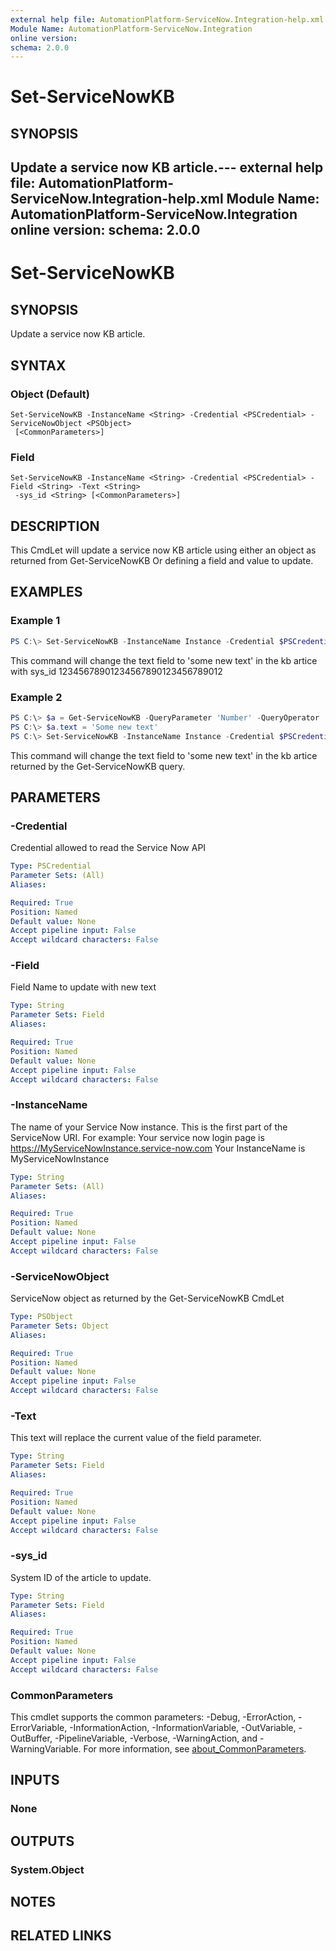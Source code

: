 ```yaml
---
external help file: AutomationPlatform-ServiceNow.Integration-help.xml
Module Name: AutomationPlatform-ServiceNow.Integration
online version:
schema: 2.0.0
---
```


# Set-ServiceNowKB

## SYNOPSIS
Update a service now KB article.---
external help file: AutomationPlatform-ServiceNow.Integration-help.xml
Module Name: AutomationPlatform-ServiceNow.Integration
online version:
schema: 2.0.0
---

# Set-ServiceNowKB

## SYNOPSIS
Update a service now KB article.

## SYNTAX

### Object (Default)
```
Set-ServiceNowKB -InstanceName <String> -Credential <PSCredential> -ServiceNowObject <PSObject>
 [<CommonParameters>]
```

### Field
```
Set-ServiceNowKB -InstanceName <String> -Credential <PSCredential> -Field <String> -Text <String>
 -sys_id <String> [<CommonParameters>]
```

## DESCRIPTION
This CmdLet will update a service now KB article using either an object as returned from Get-ServiceNowKB 
Or defining a field and value to update.

## EXAMPLES

### Example 1
```powershell
PS C:\> Set-ServiceNowKB -InstanceName Instance -Credential $PSCredential -Field text -Text 'Some new text' -sys_id '12345678901234567890123456789012'
```

This command will change the text field to 'some new text' in the kb artice with sys_id 12345678901234567890123456789012

### Example 2
```powershell
PS C:\> $a = Get-ServiceNowKB -QueryParameter 'Number' -QueryOperator '=' -QueryValue 'PROB123' -InstanceName 'MyInstance' -Credential $Creds
PS C:\> $a.text = 'Some new text'
PS C:\> Set-ServiceNowKB -InstanceName Instance -Credential $PSCredential -ServiceNowObject $a
```

This command will change the text field to 'some new text' in the kb artice returned by the Get-ServiceNowKB query.

## PARAMETERS

### -Credential
Credential allowed to read the Service Now API

```yaml
Type: PSCredential
Parameter Sets: (All)
Aliases:

Required: True
Position: Named
Default value: None
Accept pipeline input: False
Accept wildcard characters: False
```

### -Field
Field Name to update with new text

```yaml
Type: String
Parameter Sets: Field
Aliases:

Required: True
Position: Named
Default value: None
Accept pipeline input: False
Accept wildcard characters: False
```

### -InstanceName
The name of your Service Now instance. This is the first part of the ServiceNow URI.
For example: 
Your service now login page is https://MyServiceNowInstance.service-now.com
Your InstanceName is MyServiceNowInstance

```yaml
Type: String
Parameter Sets: (All)
Aliases:

Required: True
Position: Named
Default value: None
Accept pipeline input: False
Accept wildcard characters: False
```

### -ServiceNowObject
ServiceNow object as returned by the Get-ServiceNowKB CmdLet

```yaml
Type: PSObject
Parameter Sets: Object
Aliases:

Required: True
Position: Named
Default value: None
Accept pipeline input: False
Accept wildcard characters: False
```

### -Text
This text will replace the current value of the field parameter.

```yaml
Type: String
Parameter Sets: Field
Aliases:

Required: True
Position: Named
Default value: None
Accept pipeline input: False
Accept wildcard characters: False
```

### -sys_id
System ID of the article to update.

```yaml
Type: String
Parameter Sets: Field
Aliases:

Required: True
Position: Named
Default value: None
Accept pipeline input: False
Accept wildcard characters: False
```

### CommonParameters
This cmdlet supports the common parameters: -Debug, -ErrorAction, -ErrorVariable, -InformationAction, -InformationVariable, -OutVariable, -OutBuffer, -PipelineVariable, -Verbose, -WarningAction, and -WarningVariable. For more information, see [about_CommonParameters](http://go.microsoft.com/fwlink/?LinkID=113216).

## INPUTS

### None

## OUTPUTS

### System.Object
## NOTES

## RELATED LINKS
